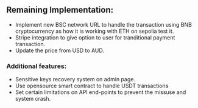 ## Remaining Implementation:


- Implement new BSC network URL to handle the transaction using BNB cryptocurrency as how it is working with ETH on sepolia test it.
- Stripe integration to give option to user for tranditional payment transaction.
- Update the price from USD to AUD.


### Additional features:

- Sensitive keys recovery system on admin page.
- Use opensource smart contract to handle USDT transactions
- Set certain limitations on API end-points to prevent the missuse and system crash. 
